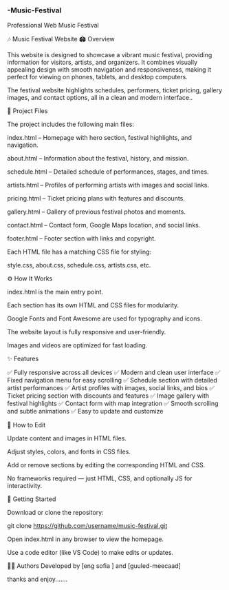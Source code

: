 ### -Music-Festival
Professional Web Music Festival

🎶 Music Festival Website
🏟 Overview

This website is designed to showcase a vibrant music festival, providing information for visitors, artists, and organizers. It combines visually appealing design with smooth navigation and responsiveness, making it perfect for viewing on phones, tablets, and desktop computers.

The festival website highlights schedules, performers, ticket pricing, gallery images, and contact options, all in a clean and modern interface..

📁 Project Files

The project includes the following main files:

index.html – Homepage with hero section, festival highlights, and navigation.

about.html – Information about the festival, history, and mission.

schedule.html – Detailed schedule of performances, stages, and times.

artists.html – Profiles of performing artists with images and social links.

pricing.html – Ticket pricing plans with features and discounts.

gallery.html – Gallery of previous festival photos and moments.

contact.html – Contact form, Google Maps location, and social links.

footer.html – Footer section with links and copyright.

Each HTML file has a matching CSS file for styling:

style.css, about.css, schedule.css, artists.css, etc.

⚙️ How It Works

index.html is the main entry point.

Each section has its own HTML and CSS files for modularity.

Google Fonts and Font Awesome are used for typography and icons.

The website layout is fully responsive and user-friendly.

Images and videos are optimized for fast loading.

✨ Features

✅ Fully responsive across all devices
✅ Modern and clean user interface
✅ Fixed navigation menu for easy scrolling
✅ Schedule section with detailed artist performances
✅ Artist profiles with images, social links, and bios
✅ Ticket pricing section with discounts and features
✅ Image gallery with festival highlights
✅ Contact form with map integration
✅ Smooth scrolling and subtle animations
✅ Easy to update and customize

🎨 How to Edit

Update content and images in HTML files.

Adjust styles, colors, and fonts in CSS files.

Add or remove sections by editing the corresponding HTML and CSS.

No frameworks required — just HTML, CSS, and optionally JS for interactivity.

🚀 Getting Started

Download or clone the repository:

git clone https://github.com/username/music-festival.git


Open index.html in any browser to view the homepage.

Use a code editor (like VS Code) to make edits or updates.

👩‍💻 Authors
Developed by [eng sofia ] and [guuled-meecaad]

thanks and enjoy.......


  
